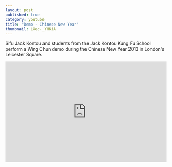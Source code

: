 ```yaml
---
layout: post
published: true
category: youtube
title: "Demo - Chinese New Year"
thumbnail: LXec-_YHKiA
---
```



Sifu Jack Kontou and students from the Jack Kontou Kung Fu School perform a Wing Chun demo during the Chinese New Year 2013 in London's Leicester Square.

<iframe width="100%" height="315px" src="https://www.youtube.com/embed/LXec-_YHKiA?rel=0&amp;showinfo=0" frameborder="0" allowfullscreen></iframe>
